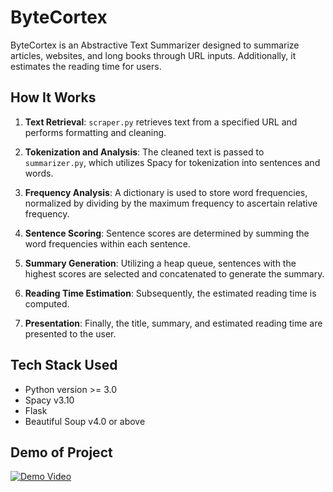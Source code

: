 # ByteCortex

ByteCortex is an Abstractive Text Summarizer designed to summarize articles, websites, and long books through URL inputs. Additionally, it estimates the reading time for users.

## How It Works

1. **Text Retrieval**: `scraper.py` retrieves text from a specified URL and performs formatting and cleaning.

2. **Tokenization and Analysis**: The cleaned text is passed to `summarizer.py`, which utilizes Spacy for tokenization into sentences and words.

3. **Frequency Analysis**: A dictionary is used to store word frequencies, normalized by dividing by the maximum frequency to ascertain relative frequency.

4. **Sentence Scoring**: Sentence scores are determined by summing the word frequencies within each sentence.

5. **Summary Generation**: Utilizing a heap queue, sentences with the highest scores are selected and concatenated to generate the summary.

6. **Reading Time Estimation**: Subsequently, the estimated reading time is computed.

7. **Presentation**: Finally, the title, summary, and estimated reading time are presented to the user.

## Tech Stack Used

- Python version >= 3.0
- Spacy v3.10
- Flask
- Beautiful Soup v4.0 or above
  

## Demo of Project

[![Demo Video](http://img.youtube.com/vi/pU-SXB1o6S0/maxresdefault.jpg)](https://youtu.be/pU-SXB1o6S0)


